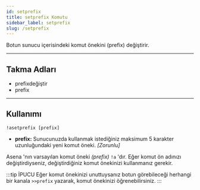 ```yaml
---
id: setprefix
title: setprefix Komutu
sidebar_label: setprefix
slug: /setprefix
---
```

Botun sunucu içerisindeki komut önekini (prefix) değiştirir.

---

## Takma Adları

- prefixdeğiştir
- prefix

---

## Kullanımı

`!asetprefix [prefix]`

- **prefix:** Sunucunuzda kullanmak istediğiniz maksimum 5 karakter uzunluğundaki yeni komut öneki. *[Zorunlu]*

Asena 'nın varsayılan komut öneki *(prefix)* `!a` 'dır.
Eğer komut ön adınızı değiştirdiyseniz, değiştirdiğiniz komut önekinizi kullanmanız gerekir.

:::tip İPUCU
Eğer komut önekinizi unuttuysanız botun görebileceği herhangi bir kanala `>>prefix` yazarak, komut önekinizi öğrenebilirsiniz.
:::

